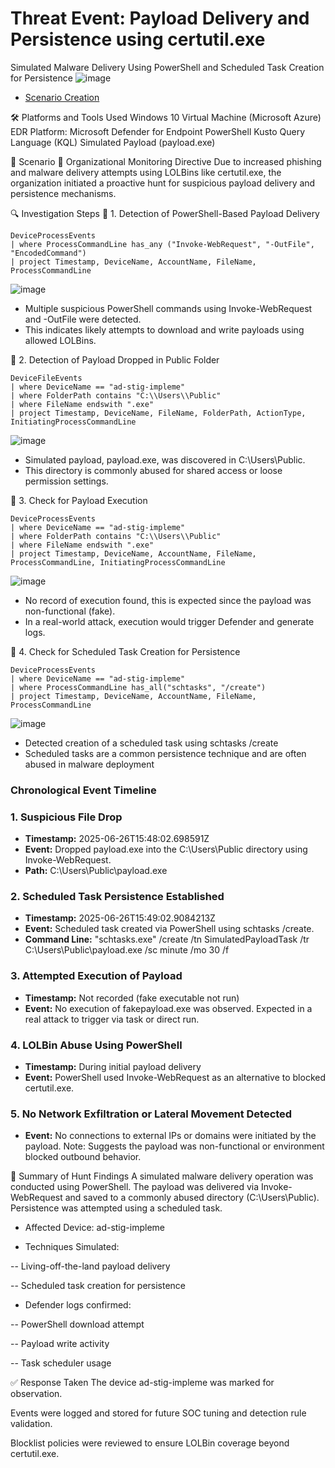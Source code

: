 # Threat Event: Payload Delivery and Persistence using certutil.exe
Simulated Malware Delivery Using PowerShell and Scheduled Task Creation for Persistence
![image](https://github.com/user-attachments/assets/1418877f-944b-43d6-ae0a-27de454b23d0)

- [Scenario Creation](https://github.com/aduragbemioo/Threat-Event-Suspicious-Use-of-Certutil-for-Payload-Download/blob/main/scenario.md)


🛠️ Platforms and Tools Used
Windows 10 Virtual Machine (Microsoft Azure)
EDR Platform: Microsoft Defender for Endpoint
PowerShell
Kusto Query Language (KQL)
Simulated Payload (payload.exe)


📘 Scenario
🚨 Organizational Monitoring Directive
Due to increased phishing and malware delivery attempts using LOLBins like certutil.exe, the organization initiated a proactive hunt for suspicious payload delivery and persistence mechanisms. 

🔍 Investigation Steps
🔹 1. Detection of PowerShell-Based Payload Delivery
```kusto
DeviceProcessEvents
| where ProcessCommandLine has_any ("Invoke-WebRequest", "-OutFile", "EncodedCommand")
| project Timestamp, DeviceName, AccountName, FileName, ProcessCommandLine
```
![image](https://github.com/user-attachments/assets/0208f06b-9b72-432f-94b0-35145aa6cc9a)

- Multiple suspicious PowerShell commands using Invoke-WebRequest and -OutFile were detected.
- This indicates likely attempts to download and write payloads using allowed LOLBins.

🔹 2. Detection of Payload Dropped in Public Folder
```kusto
DeviceFileEvents
| where DeviceName == "ad-stig-impleme"
| where FolderPath contains "C:\\Users\\Public"
| where FileName endswith ".exe"
| project Timestamp, DeviceName, FileName, FolderPath, ActionType, InitiatingProcessCommandLine
```
![image](https://github.com/user-attachments/assets/87ac2ef5-a8bc-48b9-a977-3ea00e91967b)

- Simulated payload, payload.exe, was discovered in C:\Users\Public.
- This directory is commonly abused for shared access or loose permission settings.

🔹 3. Check for Payload Execution
```kusto
DeviceProcessEvents
| where DeviceName == "ad-stig-impleme"
| where FolderPath contains "C:\\Users\\Public"
| where FileName endswith ".exe"
| project Timestamp, DeviceName, AccountName, FileName, ProcessCommandLine, InitiatingProcessCommandLine

```
![image](https://github.com/user-attachments/assets/d19a5e93-ad6a-4046-886a-dabbbabadb0d)

- No record of execution found, this is expected since the payload was non-functional (fake).
- In a real-world attack, execution would trigger Defender and generate logs.


🔹 4. Check for Scheduled Task Creation for Persistence

```kusto
DeviceProcessEvents
| where DeviceName == "ad-stig-impleme"
| where ProcessCommandLine has_all("schtasks", "/create")
| project Timestamp, DeviceName, AccountName, FileName, ProcessCommandLine

```
![image](https://github.com/user-attachments/assets/9f0816d8-bf6a-48c5-897c-774e8395863c)

- Detected creation of a scheduled task using schtasks /create
- Scheduled tasks are a common persistence technique and are often abused in malware deployment
  
### Chronological Event Timeline
### 1. Suspicious File Drop
- **Timestamp:** 2025-06-26T15:48:02.698591Z
- **Event:** Dropped payload.exe into the C:\Users\Public directory using Invoke-WebRequest.
- **Path:** C:\Users\Public\payload.exe

### 2. Scheduled Task Persistence Established
- **Timestamp:** 2025-06-26T15:49:02.9084213Z
- **Event:** Scheduled task created via PowerShell using schtasks /create.
- **Command Line:** "schtasks.exe" /create /tn SimulatedPayloadTask /tr C:\Users\Public\payload.exe /sc minute /mo 30 /f

### 3. Attempted Execution of Payload
- **Timestamp:** Not recorded (fake executable not run)
- **Event:** No execution of fakepayload.exe was observed. Expected in a real attack to trigger via task or direct run.

### 4. LOLBin Abuse Using PowerShell
- **Timestamp:** During initial payload delivery
- **Event:** PowerShell used Invoke-WebRequest as an alternative to blocked certutil.exe.


### 5. No Network Exfiltration or Lateral Movement Detected
- **Event:** No connections to external IPs or domains were initiated by the payload.
Note: Suggests the payload was non-functional or environment blocked outbound behavior.

🧾 Summary of Hunt Findings
A simulated malware delivery operation was conducted using PowerShell. The payload was delivered via Invoke-WebRequest and saved to a commonly abused directory (C:\Users\Public). Persistence was attempted using a scheduled task.

- Affected Device: ad-stig-impleme

- Techniques Simulated:

-- Living-off-the-land payload delivery

-- Scheduled task creation for persistence

- Defender logs confirmed:

-- PowerShell download attempt

-- Payload write activity

-- Task scheduler usage

✅ Response Taken
The device ad-stig-impleme was marked for observation.

Events were logged and stored for future SOC tuning and detection rule validation.

Blocklist policies were reviewed to ensure LOLBin coverage beyond certutil.exe.
